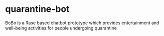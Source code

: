 # quarantine-bot
BoBo is a Rase based chatbot prototype which provides entertainment and well-being activities for people undergoing quarantine
